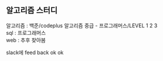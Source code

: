 <h2>알고리즘 스터디</h2>


알고리즘 : 백준/codeplus 알고리즘 중급 - 프로그래머스/LEVEL 1 2 3<br> 
sql : 프로그래머스<br>
web : 추후 찾아봄

slack에 feed back ok ok


